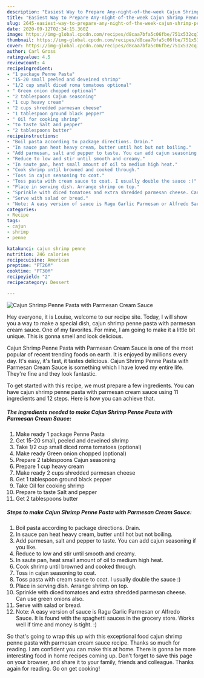 ```yaml
---
description: "Easiest Way to Prepare Any-night-of-the-week Cajun Shrimp Penne Pasta with Parmesan Cream Sauce"
title: "Easiest Way to Prepare Any-night-of-the-week Cajun Shrimp Penne Pasta with Parmesan Cream Sauce"
slug: 2645-easiest-way-to-prepare-any-night-of-the-week-cajun-shrimp-penne-pasta-with-parmesan-cream-sauce
date: 2020-09-12T02:34:15.360Z
image: https://img-global.cpcdn.com/recipes/d8caa7bfa5c06fbe/751x532cq70/cajun-shrimp-penne-pasta-with-parmesan-cream-sauce-recipe-main-photo.jpg
thumbnail: https://img-global.cpcdn.com/recipes/d8caa7bfa5c06fbe/751x532cq70/cajun-shrimp-penne-pasta-with-parmesan-cream-sauce-recipe-main-photo.jpg
cover: https://img-global.cpcdn.com/recipes/d8caa7bfa5c06fbe/751x532cq70/cajun-shrimp-penne-pasta-with-parmesan-cream-sauce-recipe-main-photo.jpg
author: Carl Gross
ratingvalue: 4.5
reviewcount: 4
recipeingredient:
- "1 package Penne Pasta"
- "15-20 small peeled and deveined shrimp"
- "1/2 cup small diced roma tomatoes optional"
- " Green onion chopped optional"
- "2 tablespoons Cajun seasoning"
- "1 cup heavy cream"
- "2 cups shredded parmesan cheese"
- "1 tablespoon ground black pepper"
- " Oil for cooking shrimp"
- "to taste Salt and pepper"
- "2 tablespoons butter"
recipeinstructions:
- "Boil pasta according to package directions. Drain."
- "In sauce pan heat heavy cream, butter until hot but not boiling."
- "Add parmesan, salt and pepper to taste. You can add cajun seasoning if you like."
- "Reduce to low and stir until smooth and creamy."
- "In saute pan, heat small amount of oil to medium high heat."
- "Cook shrimp until browned and cooked through."
- "Toss in cajun seasoning to coat."
- "Toss pasta with cream sauce to coat. I usually double the sauce :)"
- "Place in serving dish. Arrange shrimp on top."
- "Sprinkle with diced tomatoes and extra shredded parmesan cheese. Can use green onions also."
- "Serve with salad or bread."
- "Note: A easy version of sauce is Ragu Garlic Parmesan or Alfredo Sauce. It is found with the spaghetti sauces in the grocery store. Works well if time and money is tight. :)"
categories:
- Recipe
tags:
- cajun
- shrimp
- penne

katakunci: cajun shrimp penne 
nutrition: 246 calories
recipecuisine: American
preptime: "PT26M"
cooktime: "PT30M"
recipeyield: "2"
recipecategory: Dessert

---
```



![Cajun Shrimp Penne Pasta with Parmesan Cream Sauce](https://img-global.cpcdn.com/recipes/d8caa7bfa5c06fbe/751x532cq70/cajun-shrimp-penne-pasta-with-parmesan-cream-sauce-recipe-main-photo.jpg)

Hey everyone, it is Louise, welcome to our recipe site. Today, I will show you a way to make a special dish, cajun shrimp penne pasta with parmesan cream sauce. One of my favorites. For mine, I am going to make it a little bit unique. This is gonna smell and look delicious.

Cajun Shrimp Penne Pasta with Parmesan Cream Sauce is one of the most popular of recent trending foods on earth. It is enjoyed by millions every day. It's easy, it's fast, it tastes delicious. Cajun Shrimp Penne Pasta with Parmesan Cream Sauce is something which I have loved my entire life. They're fine and they look fantastic.




To get started with this recipe, we must prepare a few ingredients. You can have cajun shrimp penne pasta with parmesan cream sauce using 11 ingredients and 12 steps. Here is how you can achieve that.

<!--inarticleads1-->

##### The ingredients needed to make Cajun Shrimp Penne Pasta with Parmesan Cream Sauce:

1. Make ready 1 package Penne Pasta
1. Get 15-20 small, peeled and deveined shrimp
1. Take 1/2 cup small diced roma tomatoes (optional)
1. Make ready  Green onion chopped (optional)
1. Prepare 2 tablespoons Cajun seasoning
1. Prepare 1 cup heavy cream
1. Make ready 2 cups shredded parmesan cheese
1. Get 1 tablespoon ground black pepper
1. Take  Oil for cooking shrimp
1. Prepare to taste Salt and pepper
1. Get 2 tablespoons butter




<!--inarticleads2-->

##### Steps to make Cajun Shrimp Penne Pasta with Parmesan Cream Sauce:

1. Boil pasta according to package directions. Drain.
1. In sauce pan heat heavy cream, butter until hot but not boiling.
1. Add parmesan, salt and pepper to taste. You can add cajun seasoning if you like.
1. Reduce to low and stir until smooth and creamy.
1. In saute pan, heat small amount of oil to medium high heat.
1. Cook shrimp until browned and cooked through.
1. Toss in cajun seasoning to coat.
1. Toss pasta with cream sauce to coat. I usually double the sauce :)
1. Place in serving dish. Arrange shrimp on top.
1. Sprinkle with diced tomatoes and extra shredded parmesan cheese. Can use green onions also.
1. Serve with salad or bread.
1. Note: A easy version of sauce is Ragu Garlic Parmesan or Alfredo Sauce. It is found with the spaghetti sauces in the grocery store. Works well if time and money is tight. :)




So that's going to wrap this up with this exceptional food cajun shrimp penne pasta with parmesan cream sauce recipe. Thanks so much for reading. I am confident you can make this at home. There is gonna be more interesting food in home recipes coming up. Don't forget to save this page on your browser, and share it to your family, friends and colleague. Thanks again for reading. Go on get cooking!
